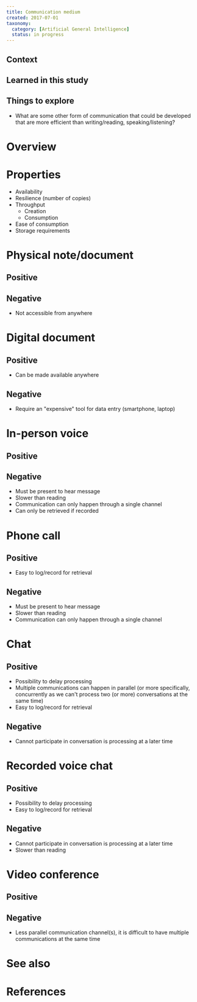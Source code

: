 ```yaml
---
title: Communication medium
created: 2017-07-01
taxonomy:
  category: [Artificial General Intelligence]
  status: in progress
---
```


## Context

## Learned in this study

## Things to explore
* What are some other form of communication that could be developed that are more efficient than writing/reading, speaking/listening?

# Overview

# Properties
* Availability
* Resilience (number of copies)
* Throughput
	* Creation
	* Consumption
* Ease of consumption
* Storage requirements

# Physical note/document
## Positive

## Negative
* Not accessible from anywhere

# Digital document
## Positive
* Can be made available anywhere

## Negative
* Require an "expensive" tool for data entry (smartphone, laptop)

# In-person voice
## Positive

## Negative
* Must be present to hear message
* Slower than reading
* Communication can only happen through a single channel
* Can only be retrieved if recorded

# Phone call
## Positive
* Easy to log/record for retrieval

## Negative
* Must be present to hear message
* Slower than reading
* Communication can only happen through a single channel

# Chat
## Positive
* Possibility to delay processing
* Multiple communications can happen in parallel (or more specifically, concurrently as we can't process two (or more) conversations at the same time)
* Easy to log/record for retrieval

## Negative
* Cannot participate in conversation is processing at a later time

# Recorded voice chat
## Positive
* Possibility to delay processing
* Easy to log/record for retrieval

## Negative
* Cannot participate in conversation is processing at a later time
* Slower than reading

# Video conference
## Positive

## Negative
* Less parallel communication channel(s), it is difficult to have multiple communications at the same time

# See also

# References

